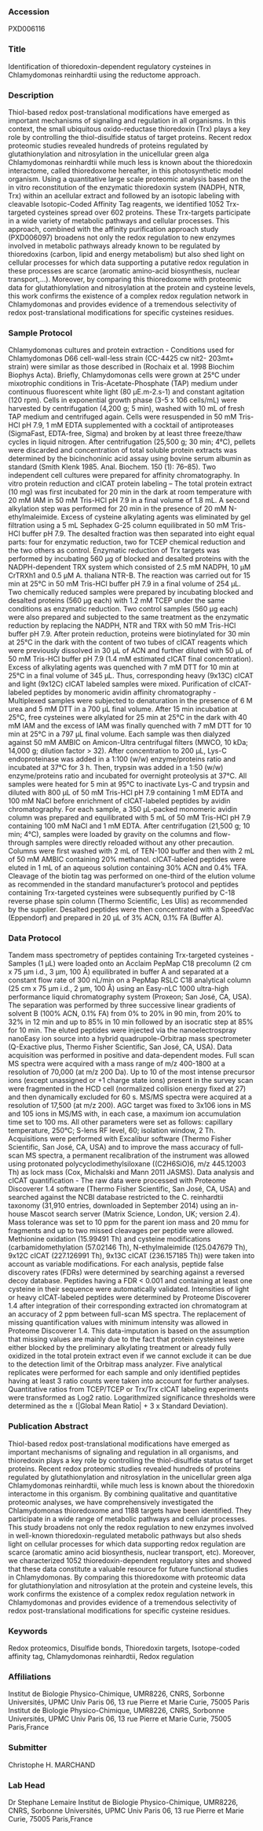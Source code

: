 ### Accession
PXD006116

### Title
Identification of thioredoxin-dependent regulatory cysteines in Chlamydomonas reinhardtii using the reductome approach.

### Description
Thiol-based redox post-translational modifications have emerged as important mechanisms of signaling and regulation in all organisms. In this context, the small ubiquitous oxido-reductase thioredoxin (Trx) plays a key role by controlling the thiol-disulfide status of target proteins. Recent redox proteomic studies revealed hundreds of proteins regulated by glutathionylation and nitrosylation in the unicellular green alga Chlamydomonas reinhardtii while much less is known about the thioredoxin interactome, called thioredoxome hereafter, in this photosynthetic model organism. Using a quantitative large scale proteomic analysis based on the in vitro reconstitution of the enzymatic thioredoxin system (NADPH, NTR, Trx) within an acellular extract and followed by an isotopic labeling with cleavable Isotopic-Coded Affinity Tag reagents, we identified 1052 Trx-targeted cysteines spread over 602 proteins. These Trx-targets participate in a wide variety of metabolic pathways and cellular processes. This approach, combined with the affinity purification approach study (PXD006097) broadens not only the redox regulation to new enzymes involved in metabolic pathways already known to be regulated by thioredoxins (carbon, lipid and energy metabolism) but also shed light on cellular processes for which data supporting a putative redox regulation in these processes are scarce (aromatic amino-acid biosynthesis, nuclear transport,…). Moreover, by comparing this thioredoxome with proteomic data for glutathionylation and nitrosylation at the protein and cysteine levels, this work confirms the existence of a complex redox regulation network in Chlamydomonas and provides evidence of a tremendous selectivity of redox post-translational modifications for specific cysteines residues.

### Sample Protocol
Chlamydomonas cultures and protein extraction - Conditions used for Chlamydomonas D66 cell-wall-less strain (CC-4425 cw nit2- 203mt+ strain) were similar as those described in (Rochaix et al. 1998 Biochim Biophys Acta). Briefly, Chlamydomonas cells were grown at 25°C under mixotrophic conditions in Tris-Acetate-Phosphate (TAP) medium under continuous fluorescent white light (80 µE.m-2.s-1) and constant agitation (120 rpm). Cells in exponential growth phase (3-5 x 106 cells/mL) were harvested by centrifugation (4,200 g; 5 min), washed with 10 mL of fresh TAP medium and centrifuged again. Cells were resuspended in 50 mM Tris-HCl pH 7.9, 1 mM EDTA supplemented with a cocktail of antiproteases (SigmaFast, EDTA-free, Sigma) and broken by at least three freeze/thaw cycles in liquid nitrogen. After centrifugation (25,500 g; 30 min; 4°C), pellets were discarded and concentration of total soluble protein extracts was determined by the bicinchoninic acid assay using bovine serum albumin as standard (Smith Klenk 1985. Anal. Biochem. 150 (1): 76–85). Two independent cell cultures were prepared for affinity chromatography.  In vitro protein reduction and cICAT protein labeling – The total protein extract (10 mg) was first incubated for 20 min in the dark at room temperature with 20 mM IAM in 50 mM Tris-HCl pH 7.9 in a final volume of 1.8 mL. A second alkylation step was performed for 20 min in the presence of 20 mM N-ethylmaleimide. Excess of cysteine alkylating agents was eliminated by gel filtration using a 5 mL Sephadex G-25 column equilibrated in 50 mM Tris-HCl buffer pH 7.9. The desalted fraction was then separated into eight equal parts: four for enzymatic reduction, two for TCEP chemical reduction and the two others as control. Enzymatic reduction of Trx targets was performed by incubating 560 µg of blocked and desalted proteins with the NADPH-dependent TRX system which consisted of 2.5 mM NADPH, 10 µM CrTRXh1 and 0.5 µM A. thaliana NTR-B. The reaction was carried out for 15 min at 25°C in 50 mM Tris-HCl buffer pH 7.9 in a final volume of 254 µL. Two chemically reduced samples were prepared by incubating blocked and desalted proteins (560 µg each) with 1.2 mM TCEP under the same conditions as enzymatic reduction. Two control samples (560 µg each) were also prepared and subjected to the same treatment as the enzymatic reduction by replacing the NADPH, NTR and TRX with 50 mM Tris-HCl buffer pH 7.9. After protein reduction, proteins were biotinylated for 30 min at 25°C in the dark with the content of two tubes of cICAT reagents which were previously dissolved in 30 µL of ACN and further diluted with 50 µL of 50 mM Tris-HCl buffer pH 7.9 (1.4 mM estimated cICAT final concentration). Excess of alkylating agents was quenched with 7 mM DTT for 10 min at 25°C in a final volume of 345 µL. Thus, corresponding heavy (9x13C) cICAT and light (9x12C) cICAT labeled samples were mixed.  Purification of cICAT-labeled peptides by monomeric avidin affinity chromatography - Multiplexed samples were subjected to denaturation in the presence of 6 M urea and 5 mM DTT in a 700 µL final volume. After 15 min incubation at 25°C, free cysteines were alkylated for 25 min at 25°C in the dark with 40 mM IAM and the excess of IAM was finally quenched with 7 mM DTT for 10 min at 25°C in a 797 µL final volume. Each sample was then dialyzed against 50 mM AMBIC on Amicon-Ultra centrifugal filters (MWCO, 10 kDa; 14,000 g; dilution factor > 32). After concentration to 200 µL, Lys-C endoproteinase was added in a 1:100 (w/w) enzyme/proteins ratio and incubated at 37°C for 3 h. Then, trypsin was added in a 1:50 (w/w) enzyme/proteins ratio and incubated for overnight proteolysis at 37°C. All samples were heated for 5 min at 95°C to inactivate Lys-C and trypsin and diluted with 800 µL of 50 mM Tris-HCl pH 7.9 containing 1 mM EDTA and 100 mM NaCl before enrichment of cICAT-labeled peptides by avidin chromatography. For each sample, a 350 µL‑packed monomeric avidin column was prepared and equilibrated with 5 mL of 50 mM Tris-HCl pH 7.9 containing 100 mM NaCl and 1 mM EDTA. After centrifugation (21,500 g; 10 min; 4°C), samples were loaded by gravity on the columns and flow-through samples were directly reloaded without any other precaution. Columns were first washed with 2 mL of TEN-100 buffer and then with 2 mL of 50 mM AMBIC containing 20% methanol. cICAT‑labeled peptides were eluted in 1 mL of an aqueous solution containing 30% ACN and 0.4% TFA. Cleavage of the biotin tag was performed on one-third of the elution volume as recommended in the standard manufacturer’s protocol and peptides containing Trx-targeted cysteines were subsequently purified by C-18 reverse phase spin column (Thermo Scientific, Les Ulis) as recommended by the supplier. Desalted peptides were then concentrated with a SpeedVac (Eppendorf) and prepared in 20 µL of 3% ACN, 0.1% FA (Buffer A).

### Data Protocol
Tandem mass spectrometry of peptides containing Trx-targeted cysteines - Samples (1 µL) were loaded onto an Acclaim PepMap C18 precolumn (2 cm x 75 µm i.d., 3 µm, 100 Å) equilibrated in buffer A and separated at a constant flow rate of 300 nL/min on a PepMap RSLC C18 analytical column (25 cm x 75 µm i.d., 2 µm, 100 Å) using an Easy-nLC 1000 ultra-high performance liquid chromatography system (Proxeon; San José, CA, USA). The separation was performed by three successive linear gradients of solvent B (100% ACN, 0.1% FA) from 0% to 20% in 90 min, from 20% to 32% in 12 min and up to 85% in 10 min followed by an isocratic step at 85% for 10 min. The eluted peptides were injected via the nanoelectrospray nanoEasy ion source into a hybrid quadrupole-Orbitrap mass spectrometer (Q-Exactive plus, Thermo Fisher Scientific, San José, CA, USA). Data acquisition was performed in positive and data-dependent modes. Full scan MS spectra were acquired with a mass range of m/z 400-1800 at a resolution of 70,000 (at m/z 200 Da). Up to 10 of the most intense precursor ions (except unassigned or +1 charge state ions) present in the survey scan were fragmented in the HCD cell (normalized collision energy fixed at 27) and then dynamically excluded for 60 s. MS/MS spectra were acquired at a resolution of 17,500 (at m/z 200). AGC target was fixed to 3x106 ions in MS and 105 ions in MS/MS with, in each case, a maximum ion accumulation time set to 100 ms. All other parameters were set as follows: capillary temperature, 250°C; S-lens RF level, 60; isolation window, 2 Th. Acquisitions were performed with Excalibur software (Thermo Fisher Scientific, San José, CA, USA) and to improve the mass accuracy of full-scan MS spectra, a permanent recalibration of the instrument was allowed using protonated polycyclodimethylsiloxane ((C2H6SiO)6, m/z 445.12003 Th) as lock mass (Cox, Michalski and Mann 2011 JASMS). Data analysis and cICAT quantification - The raw data were processed with Proteome Discoverer 1.4 software (Thermo Fisher Scientific, San José, CA, USA) and searched against the NCBI database restricted to the C. reinhardtii taxonomy (31,910 entries, downloaded in September 2014) using an in-house Mascot search server (Matrix Science, London, UK; version 2.4). Mass tolerance was set to 10 ppm for the parent ion mass and 20 mmu for fragments and up to two missed cleavages per peptide were allowed. Methionine oxidation (15.99491 Th) and cysteine modifications (carbamidomethylation (57.02146 Th), N-ethylmaleimide (125.047679 Th), 9x12C cICAT (227.126991 Th), 9x13C cICAT (236.157185 Th)) were taken into account as variable modifications. For each analysis, peptide false discovery rates (FDRs) were determined by searching against a reversed decoy database. Peptides having a FDR < 0.001 and containing at least one cysteine in their sequence were automatically validated. Intensities of light or heavy cICAT-labeled peptides were determined by Proteome Discoverer 1.4 after integration of their corresponding extracted ion chromatogram at an accuracy of 2 ppm between full-scan MS spectra. The replacement of missing quantification values with minimum intensity was allowed in Proteome Discoverer 1.4. This data-imputation is based on the assumption that missing values are mainly due to the fact that protein cysteines were either blocked by the preliminary alkylating treatment or already fully oxidized in the total protein extract even if we cannot exclude it can be due to the detection limit of the Orbitrap mass analyzer. Five analytical replicates were performed for each sample and only identified peptides having at least 3 ratio counts were taken into account for further analyses. Quantitative ratios from TCEP/TCEP or Trx/Trx cICAT labeling experiments were transformed as Log2 ratio. Logarithmized significance thresholds were determined as the ± (|Global Mean Ratio| + 3 x Standard Deviation).

### Publication Abstract
Thiol-based redox post-translational modifications have emerged as important mechanisms of signaling and regulation in all organisms, and thioredoxin plays a key role by controlling the thiol-disulfide status of target proteins. Recent redox proteomic studies revealed hundreds of proteins regulated by glutathionylation and nitrosylation in the unicellular green alga Chlamydomonas reinhardtii, while much less is known about the thioredoxin interactome in this organism. By combining qualitative and quantitative proteomic analyses, we have comprehensively investigated the Chlamydomonas thioredoxome and 1188 targets have been identified. They participate in a wide range of metabolic pathways and cellular processes. This study broadens not only the redox regulation to new enzymes involved in well-known thioredoxin-regulated metabolic pathways&#xa0;but also sheds light on cellular processes for which data supporting redox regulation are scarce (aromatic amino acid biosynthesis, nuclear transport, etc). Moreover, we characterized 1052 thioredoxin-dependent regulatory sites and showed that these data constitute a valuable resource for future functional studies in Chlamydomonas. By comparing this thioredoxome with proteomic data for glutathionylation and nitrosylation at the protein and cysteine levels, this work confirms the existence of a complex redox regulation network in Chlamydomonas and provides evidence of a tremendous selectivity of redox post-translational modifications for specific cysteine residues.

### Keywords
Redox proteomics, Disulfide bonds, Thioredoxin targets, Isotope-coded affinity tag, Chlamydomonas reinhardtii, Redox regulation

### Affiliations
Institut de Biologie Physico-Chimique, UMR8226, CNRS, Sorbonne Universités, UPMC Univ Paris 06, 13 rue Pierre et Marie Curie, 75005 Paris
Institut de Biologie Physico-Chimique, UMR8226, CNRS, Sorbonne Universités, UPMC Univ Paris 06, 13 rue Pierre et Marie Curie, 75005 Paris,France

### Submitter
Christophe H. MARCHAND

### Lab Head
Dr Stephane Lemaire
Institut de Biologie Physico-Chimique, UMR8226, CNRS, Sorbonne Universités, UPMC Univ Paris 06, 13 rue Pierre et Marie Curie, 75005 Paris,France


